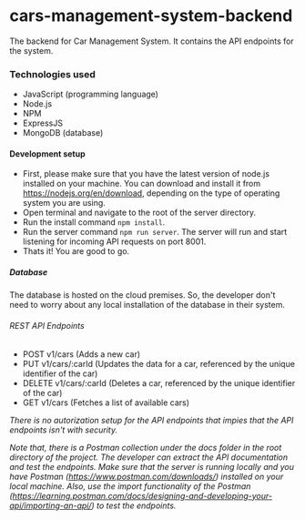 # cars-management-system-backend
The backend for Car Management System. It contains the API endpoints for the system. 

### Technologies used
* JavaScript (programming language)
* Node.js
* NPM
* ExpressJS
* MongoDB (database)

#### Development setup
* First, please make sure that you have the latest version of node.js installed on your machine. You can download and install it from https://nodejs.org/en/download, depending on the type of operating system you are using.
* Open terminal and navigate to the root of the server directory.
* Run the install command ```npm install```.
* Run the server command ```npm run server```. The server will run and start listening for incoming API requests on port 8001.
* Thats it! You are good to go.

##### Database
The database is hosted on the cloud premises. So, the developer don't need to worry about any local installation of the database in their system.

###### REST API Endpoints
* POST v1/cars (Adds a new car)
* PUT v1/cars/:carId (Updates the data for a car, referenced by the unique identifier of the car)
* DELETE v1/cars/:carId (Deletes a car, referenced by the unique identifier of the car)
* GET v1/cars (Fetches a list of available cars)

<i>There is no autorization setup for the API endpoints that impies that the API endpoints isn't with security.</i>

<i>Note that, there is a Postman collection under the docs folder in the root directory of the project. The developer can extract the API documentation and test the endpoints. Make sure that the server is running locally and you have Postman (https://www.postman.com/downloads/) installed on your local machine. Also, use the import functionality of the Postman (https://learning.postman.com/docs/designing-and-developing-your-api/importing-an-api/) to test the endpoints.</i>
